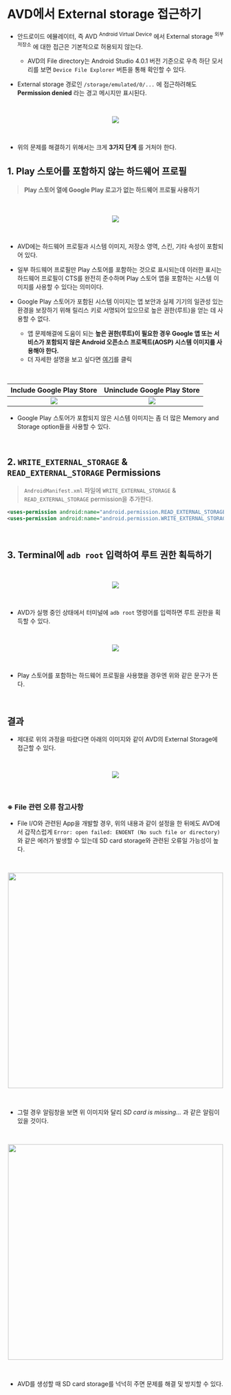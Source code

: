 # AVD에서 External storage 접근하기

- 안드로이드 에뮬레이터, 즉 AVD <sup>Android Virtual Device</sup> 에서 External storage <sup>외부 저장소</sup> 에 대한 접근은 기본적으로 허용되지 않는다.
  - AVD의 File directory는 Android Studio 4.0.1 버전 기준으로 우측 하단 모서리를 보면 `Device File Explorer` 버튼을 통해 확인할 수 있다.

- External storage 경로인 `/storage/emulated/0/...` 에 접근하려해도 **Permission denied** 라는 경고 메시지만 표시된다.

<br>
<p align = 'center'>
<img src = 'https://user-images.githubusercontent.com/39554623/88516579-79dcbc80-d028-11ea-994c-35e7f8aaeff1.png'>
</p>
<br>

- 위의 문제를 해결하기 위해서는 크게 **3가지 단계** 를 거처야 한다.

## 1. Play 스토어를 포함하지 않는 하드웨어 프로필

> #### Play 스토어 열에 Google Play 로고가 없는 하드웨어 프로필 사용하기

<br>
<p align = 'center'>
<img src = 'https://user-images.githubusercontent.com/39554623/88517477-db515b00-d029-11ea-91d9-ddcf621a574c.png'>
</p>
<br>

- AVD에는 하드웨어 프로필과 시스템 이미지, 저장소 영역, 스킨, 기타 속성이 포함되어 있다.
  
- 일부 하드웨어 프로필만 Play 스토어를 포함하는 것으로 표시되는데 이러한 표시는 하드웨어 프로필이 CTS를 완전히 준수하며 Play 스토어 앱을 포함하는 시스템 이미지를 사용할 수 있다는 의미이다.

- Google Play 스토어가 포함된 시스템 이미지는 앱 보안과 실제 기기의 일관성 있는 환경을 보장하기 위해 릴리스 키로 서명되어 있으므로 높은 권한(루트)을 얻는 데 사용할 수 없다.
  - 앱 문제해결에 도움이 되는 **높은 권한(루트)이 필요한 경우 Google 앱 또는 서비스가 포함되지 않은 Android 오픈소스 프로젝트(AOSP) 시스템 이미지를 사용해야 한다.**
  - 더 자세한 설명을 보고 싶다면 [여기](https://developer.android.com/studio/run/managing-avds?hl=ko#about)를 클릭

<br>

Include Google Play Store       |  Uninclude Google Play Store
:-------------------------:|:-------------------------:
![](https://user-images.githubusercontent.com/39554623/88517488-dee4e200-d029-11ea-811a-999b31f05a7f.png) | ![](https://user-images.githubusercontent.com/39554623/88517490-e0160f00-d029-11ea-83d6-e8439c6a895a.png)

- Google Play 스토어가 포함되지 않은 시스템 이미지는 좀 더 많은 Memory and Storage option들을 사용할 수 있다.

<br>

## 2. `WRITE_EXTERNAL_STORAGE` & `READ_EXTERNAL_STORAGE` Permissions

> `AndroidManifest.xml` 파일에 `WRITE_EXTERNAL_STORAGE` & `READ_EXTERNAL_STORAGE` permission을 추가한다.

```xml
<uses-permission android:name="android.permission.READ_EXTERNAL_STORAGE" />
<uses-permission android:name="android.permission.WRITE_EXTERNAL_STORAGE" />    
```

<br>

## 3. Terminal에 `adb root` 입력하여 루트 권한 획득하기

<br>
<p align = 'center'>
<img src = 'https://user-images.githubusercontent.com/39554623/88522566-80236680-d031-11ea-969e-9c4734672067.png'>
</p>
<br>

- AVD가 실행 중인 상태에서 터미널에 `adb root` 명령어를 입력하면 루트 권한을 획득할 수 있다. 

<br>
<p align = 'center'>
<img src = 'https://user-images.githubusercontent.com/39554623/88522561-7ef23980-d031-11ea-85f7-2fd9387bd3ee.png'>
</p>
<br>

- Play 스토어를 포함하는 하드웨어 프로필을 사용했을 경우엔 위와 같은 문구가 뜬다.

<br>

## 결과

- 제대로 위의 과정을 따랐다면 아래의 이미지와 같이 AVD의 External Storage에 접근할 수 있다.

<br>
<p align = 'center'>
<img src = 'https://user-images.githubusercontent.com/39554623/88522834-edcf9280-d031-11ea-99e1-17e6341bc1ee.png'>
</p>
<br>

### ※ File 관련 오류 참고사항

- File I/O와 관련된 App을 개발할 경우, 위의 내용과 같이 설정을 한 뒤에도 AVD에서 갑작스럽게 `Error: open failed: ENOENT (No such file or directory)` 와 같은 에러가 발생할 수 있는데 SD card storage와 관련된 오류일 가능성이 높다.

<br>
<p align = 'center'>
<img width = '500' src = 'https://user-images.githubusercontent.com/39554623/88750737-1f12a480-d191-11ea-9c61-6e14228dd038.png'>
</p>
<br>

- 그럴 경우 알림창을 보면 위 이미지와 달리 *SD card is missing...* 과 같은 알림이 있을 것이다.

<br>
<p align = 'center'>
<img width = '500' src = 'https://user-images.githubusercontent.com/39554623/88751121-ef17d100-d191-11ea-9a6c-78e293b750f4.png'>
</p>
<br>

- AVD를 생성할 때 SD card storage를 넉넉히 주면 문제를 해결 및 방지할 수 있다.